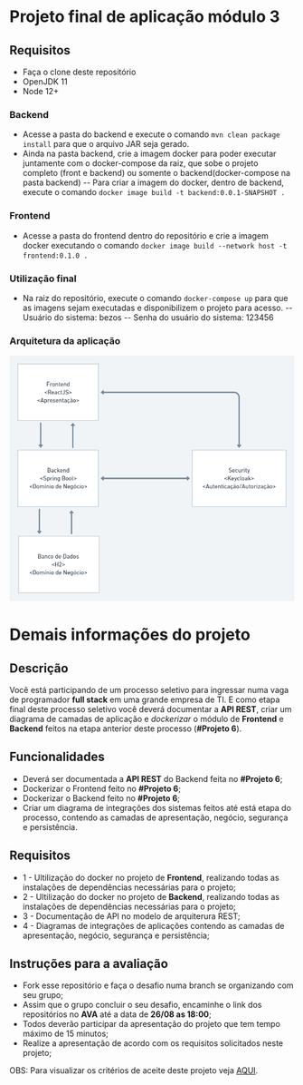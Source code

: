 # Projeto final de aplicação módulo 3

## Requisitos
- Faça o clone deste repositório
- OpenJDK 11
- Node 12+

### Backend
- Acesse a pasta do backend e execute o comando ``mvn clean package install`` para que o arquivo JAR seja gerado.
- Ainda na pasta backend, crie a imagem docker para poder executar juntamente com o docker-compose da raiz, que sobe o projeto completo (front e backend) ou somente o backend(docker-compose na pasta backend)
-- Para criar a imagem do docker, dentro de backend, execute o comando ``docker image build -t backend:0.0.1-SNAPSHOT .``

### Frontend
- Acesse a pasta do frontend dentro do repositório e crie a imagem docker executando o comando ``docker image build --network host -t frontend:0.1.0 .``

### Utilização final
- Na raiz do repositório, execute o comando ``docker-compose up`` para que as imagens sejam executadas e disponibilizem o projeto para acesso.
-- Usuário do sistema: bezos
-- Senha do usuário do sistema: 123456

### Arquitetura da aplicação
![](./images/relacao.png)


# Demais informações do projeto

## Descrição

Você está participando de um processo seletivo para ingressar numa vaga de programador
**full stack** em uma grande empresa de TI. E como etapa final deste processo seletivo você deverá documentar a **API REST**, criar um diagrama de camadas de aplicação e *dockerizar* o módulo de **Frontend** e **Backend** feitos na etapa anterior deste processo (**#Projeto 6**).



## Funcionalidades

* Deverá ser documentada a **API REST** do Backend feita no **#Projeto 6**;
* Dockerizar o Frontend feito no **#Projeto 6**; 
* Dockerizar o Backend feito no **#Projeto 6**;
* Criar um diagrama de integrações dos sistemas feitos até está etapa do processo, contendo as camadas de  apresentação, negócio, segurança e persistência.



## Requisitos

* 1 - Ultilização do docker no projeto de **Frontend**, realizando todas as instalações de dependências necessárias para o projeto;
* 2 - Ultilização do docker no projeto de **Backend**, realizando todas as instalações de dependências necessárias para o projeto;
* 3 - Documentação de API no modelo de arquiterura REST;
* 4 - Diagramas de integrações de aplicações contendo as camadas de  apresentação, negócio, segurança e persistência;




## Instruções para a avaliação

* Fork esse repositório e faça o desafio numa branch se organizando com seu grupo;
* Assim que o grupo concluir o seu desafio, encaminhe o link dos repositórios no **AVA** até a data de **26/08 as 18:00**;
* Todos deverão participar da apresentação do projeto que tem tempo máximo de 15
  minutos;
* Realize a apresentação de acordo com os requisitos solicitados neste projeto;



OBS: Para visualizar os critérios de aceite deste projeto veja [AQUI](./criterios-de-aceite.md).
